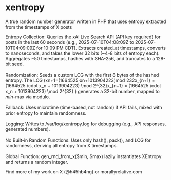 # xentropy
A true random number generator written in PHP that uses entropy extracted from the timestamps of X posts

Entropy Collection: Queries the xAI Live Search API (API key required) for posts in the last 60 seconds (e.g., 2025-07-10T04:08:09Z to 2025-07-10T04:09:09Z for 10:09 PM CDT). Extracts created_at timestamps, converts to nanoseconds, and takes the lower 32 bits (~4–8 bits of entropy each). Aggregates ~50 timestamps, hashes with SHA-256, and truncates to a 128-bit seed.<br/><br/>
Randomization: Seeds a custom LCG with the first 8 bytes of the hashed entropy. The LCG (xn+1=(1664525⋅xn+1013904223)mod  232x_{n+1} = (1664525 \cdot x_n + 1013904223) \mod 2^{32}x_{n+1} = (1664525 \cdot x_n + 1013904223) \mod 2^{32}
) generates a 32-bit number, mapped to $min–$max via modulo.<br/><br/>
Fallback: Uses microtime (time-based, not random) if API fails, mixed with prior entropy to maintain randomness.<br/><br/>
Logging: Writes to /var/log/xentropy.log for debugging (e.g., API responses, generated numbers).<br/><br/>
No Built-in Random Functions: Uses only hash(), pack(), and LCG for randomness, deriving all entropy from X timestamps.<br/><br/>
Global Function: gen_rnd_from_x($min, $max) lazily instantiates XEntropy and returns a random integer.

Find more of my work on X (@h45hb4ng) or morallyrelative.com


